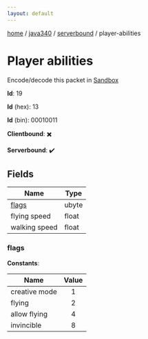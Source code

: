 ```yaml
---
layout: default
---
```


[home](/)  /  [java340](/protocol/java340)  /  [serverbound](/protocol/java340/serverbound)  /  player-abilities

# Player abilities

Encode/decode this packet in [Sandbox](../../../sandbox/java340#serverbound.player_abilities)

**Id**: 19

**Id** (hex): 13

**Id** (bin): 00010011

**Clientbound**: ✖️

**Serverbound**: ✔️

## Fields

Name | Type
---|---
[flags](#flags) | ubyte
flying speed | float
walking speed | float

### flags

**Constants**:

Name | Value
---|:---:
creative mode | 1
flying | 2
allow flying | 4
invincible | 8
